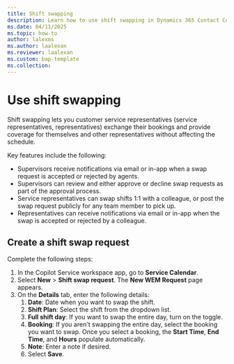 ```yaml
---
title: Shift swapping
description: Learn how to use shift swapping in Dynamics 365 Contact Center workspace to help you manage your workforce.
ms.date: 04/11/2025
ms.topic: how-to
author: lalexms
ms.author: laalexan
ms.reviewer: laalexan
ms.custom: bap-template
ms.collection:
---
```

# Use shift swapping

Shift swapping lets you customer service representatives (service representatives, representatives) exchange their bookings and provide coverage for themselves and other representatives without affecting the schedule. 

Key features include the following:

- Supervisors receive notifications via email or in-app when a swap request is accepted or rejected by agents.
- Supervisors can review and either approve or decline swap requests as part of the approval process.
- Service representatives can swap shifts 1:1 with a colleague, or post the swap request publicly for any team member to pick up.
- Representatives can receive notifications via email or in-app when the swap is accepted or rejected by a colleague. 

## Create a shift swap request

Complete the following steps:

1. In the Copilot Service workspace app, go to **Service Calendar**.
1. Select **New** > **Shift swap request**. The **New WEM Request** page appears.
1. On the **Details** tab, enter the following details: 
      1. **Date**: Date when you want to swap the shift.
      1. **Shift Plan**: Select the shift from the dropdown list.
      1. **Full shift day**: If you want to swap the entire day, turn on the toggle.
      1. **Booking**: If you aren't swapping the entire day, select the booking you want to swap. Once you select a booking, the **Start Time**, **End Time**, and **Hours** populate automatically.
      1. **Note**: Enter a note if desired.
      1. Select **Save**. 
